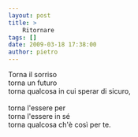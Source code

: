 ```yaml
---
layout: post
title: >
    Ritornare
tags: []
date: 2009-03-18 17:38:00
author: pietro
---
```

Torna il sorriso<br/>torna un futuro<br/>torna qualcosa in cui sperar di sicuro,<br/><br/>torna l'essere per<br/>torna l'essere in sé<br/>torna qualcosa ch'è così per te.
